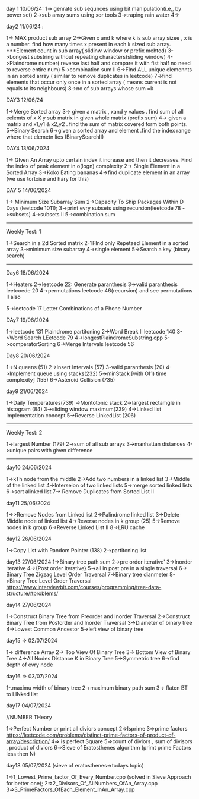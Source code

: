 
day 1   10/06/24:
1-> genrate sub sequnces using bit manipulation(i.e,, by power set)
2->sub array sums using xor tools
3->traping rain water
4->


day2   11/06/24 :

1-> MAX product sub array 
2->Given x and k where k is sub array sizee , x is a number. find how many times x present in each k sized sub array.
***Element count in sub array( slidinw window or prefix mehtod)
3->Longest substring without repeating characters(sliding window)
4->Plaindrome number( reverse last half and compare it with fist half no need to reverse entire num)
5->combination sum II
6->FInd ALL unique elemennts in an sorted array ( similar to remove duplicates in leetcode)
7->find elements that occur only once in a sorted array  ( means current is not equals to its neighbours)
8->no of sub arrays whose sum =k 


DAY3 12/06/24

1->Merge Sorted array
3-> given a matrix , xand y values . find sum of all eelemts of x X y sub matrix in given whole matrix (prefix sum)
4-> given a matrix and x1,y1 & x2,y2 . find the sum of matrix covered form both points.
5->Binary Search
6->given a sorted array and element .find the index range where that elemetn lies (BinarySearchII)



DAY4 13/06/2024


1-> GIven An Array upto certain index it increase and then it decreases. Find the index of peak element in o(logn) complexity
2-> Single Element in a Sorted Array
3->Koko Eating bananas
 4->find duplicate element in an array (we use tortoise and hary for this)


DAY 5 14/06/2024

1-> Minimum Size Subarray Sum 
2->Capacity To Ship Packages Within D Days (leetcode 1011);
3->print evry subsets using recursion(leetcode 78 ->subsets)
4->subsets II
5->combination sum 


**********************************************
Weekly Test: 1

1->Search in a 2d Sorted matrix
2-?FInd only Repetaed Element in a sorted array
3->minimum size subarray 
4->single element 
5->Search a key (binary search)
*******************************************

Day6 18/06/2024

1->Heaters 
2->leetcode 22: Generate paranthesis
3->valid paranthesis leetcoede 20 
4->permutations leetcode 46(recursion)  and see permutations II also

5->leetcode 17  Letter Combinations of a Phone Number


DAy7 19/06/2024

1->leetcode 131 Plaindrome partitoning
2->Word Break II leetcode   140
3->Word Search LEetcode 79
4->longestPlaindromeSubstring.cpp
5->comperatorSorting 
6->Merge Intervals leetcode 56


Day8 20/06/2024

1->N queens (51)
2->Insert Intervals (57)
3-valid paranthesis (20)
4->Implement queue using stacks(232)
5->minStack [with O(1) time complexity] (155) 
6->Asteroid Collision (735)





day9 21/06/2024

1->Daily Temperatures(739) =>Montotonic stack
2->largest rectamgle in histogram (84)
3->sliding window maximum(239)
4->Linked list Implementation concept 
5->Reverse LinkedList (206)



**********************************************
Weekly Test: 2

1->largest Number (179)
2->sum of all sub arrays
3->manhattan distances
4->unique pairs with given difference


**********************************************

day10  24/06/2024

1->kTh node from the middle
2->Add two numbers in a linked list
3->Middle of the linked list
4->Interseion of two linked lists
5->merge sorted linked lists
6->sort alinked list
7-> Remove Duplicates from Sorted List II


day11 25/06/2024

1->>Remove Nodes from Linked list 
2->Palindrome linked list
3->Delete Middle node of linked list
4->Reverse nodes in k group (25)
5->Remove nodes in k group
6->Reverse Linked List II
8->LRU cache



day12 26/06/2024

1->Copy List with Random Pointer (138)
2->partitoning list 

day13 27/06/2024
1->Binary tree path sum
2->pre order iterative'
3->Inorder iterative
4->{Post order iterative}
5->all in post pre in a single traversal
6-> Binary Tree Zigzag Level Order Traversal
7->Binary tree dianmeter
8->Binary Tree Level Order Traversal
https://www.interviewbit.com/courses/programming/tree-data-structure/#problems/



day14 27/06/2024

1->Construct Binary Tree from Preorder and Inorder Traversal
2->Construct Binary Tree from Postorder and Inorder Traversal
3->Diameter of binary tree
4->Lowest Common Ancestor
5->left view of binary tree



day15 => 02/07/2024

1-> difference Array
2->  Top View Of Binary Tree
3-> Bottom View of Binary Tree
4->All Nodes Distance K in Binary Tree
5->Symmetric tree
6->find depth of evry node 


day16 => 03/07/2024

1-.maximu width of binary tree 
2->maximum binary path sum
3-> flaten BT to LINked list 

day17 04/07/2024

//NUMBER THeory 

1=>Perfect Number or print all diviors concept 
2=>Isprime
3=>prime factors https://leetcode.com/problems/distinct-prime-factors-of-product-of-array/description/
4=> is perfect Square 
5=>count of diviors , sum of divisors , product of diviors
6=>Sieve of Eratosthenes algorithm (primt prime Factors less then N)


day18 05/07/2024  (sieve of eratosthenes=>todays topic)

1=>1_Lowest_Prime_factor_Of_Every_Number.cpp (solved in Sieve Approach for better one);
2=>2_Divisors_Of_AllNumbers_OfAn_Array.cpp
3=>3_PrimeFactors_OfEach_Element_InAn_Array.cpp
